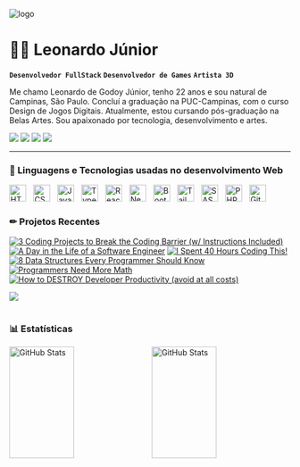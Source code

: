 ![logo](https://64.media.tumblr.com/dd589ece3aca56139de4c9e3f54d7476/4629bd3bfc1ff56c-8a/s1280x1920/0204fa4c42f5e3f7b0fb97de5aefa82e5a79dd34.jpg)

# 🐱‍👤 Leonardo Júnior

**`Desenvolvedor FullStack`**
**`Desenvolvedor de Games`**
**`Artista 3D`**

Me chamo Leonardo de Godoy Júnior, tenho 22 anos e sou natural de Campinas, São Paulo. Concluí a graduação na PUC-Campinas, com o curso Design de Jogos Digitais. Atualmente, estou cursando pós-graduação na Belas Artes. Sou apaixonado por tecnologia, desenvolvimento e artes.

<p align="left">
    <a href="https://www.instagram.com/leo_godoy_jr?igsh=NXRkZjI2bWd0MDd6&utm_source=qr" target="_blank" title="Veja meu perfil"><img src="https://img.shields.io/badge/-Instagram-%23E4405F?style=for-the-badge&logo=instagram&logoColor=white" target="_blank"></a>
    <a href="https://www.linkedin.com/in/leonardo-de-godoy-junior/" target="_blank" title="Veja meu perfil profissional"><img src="https://img.shields.io/badge/-LinkedIn-%230077B5?style=for-the-badge&logo=linkedin&logoColor=white" target="_blank"></a> 
    <a href = "https://www.behance.net/leonardogodoy10"><img src="https://img.shields.io/badge/-Behance-%23319?style=for-the-badge&logo=behance&logoColor=white" target="_blank"></a>
    <a href = "mailto:leogodoyjunior@gmail.com"><img src="https://img.shields.io/badge/-Gmail-%23333?style=for-the-badge&logo=gmail&logoColor=white" target="_blank"></a>
</p>

---

### 🤖 Linguagens e Tecnologias usadas no desenvolvimento Web 

<img 
    align="left" 
    alt="HTML"
    title="HTML" 
    width="30px" 
    style="padding-right: 10px;" 
    src="https://cdn.jsdelivr.net/gh/devicons/devicon@latest/icons/html5/html5-original.svg" 
/>
<img 
    align="left" 
    alt="CSS" 
    title="CSS"
    width="30px" 
    style="padding-right: 10px;" 
    src="https://cdn.jsdelivr.net/gh/devicons/devicon@latest/icons/css3/css3-original.svg" 
/>
<img 
    align="left" 
    alt="JavaScript" 
    title="JavaScript"
    width="30px" 
    style="padding-right: 10px;" 
    src="https://cdn.jsdelivr.net/gh/devicons/devicon@latest/icons/javascript/javascript-original.svg" 
/>
<img 
    align="left" 
    alt="TypeScript"
    title="TypeScript" 
    width="30px" 
    style="padding-right: 10px;" 
    src="https://cdn.jsdelivr.net/gh/devicons/devicon@latest/icons/typescript/typescript-original.svg" 
/>
<img 
    align="left" 
    alt="React"
    title="React" 
    width="30px" 
    style="padding-right: 10px;" 
    src="https://cdn.jsdelivr.net/gh/devicons/devicon@latest/icons/react/react-original.svg" 
/>
<img 
    align="left" 
    alt="Next.js" 
    title="Next.js"
    width="30px" 
    style="padding-right: 10px;" 
    src="https://cdn.jsdelivr.net/gh/devicons/devicon@latest/icons/nextjs/nextjs-original.svg" 
/>
<img 
    align="left" 
    alt="Bootstrap"
    title="Bootstrap" 
    width="30px" 
    style="padding-right: 10px;" 
    src="https://cdn.jsdelivr.net/gh/devicons/devicon@latest/icons/bootstrap/bootstrap-original.svg" 
/>
<img 
    align="left" 
    alt="Tailwind" 
    title="Tailwind"
    width="30px" 
    style="padding-right: 10px;" 
    src="https://cdn.jsdelivr.net/gh/devicons/devicon@latest/icons/tailwindcss/tailwindcss-original.svg" 
/>
<img 
    align="left" 
    alt="SASS" 
    title="SASS"
    width="30px" 
    style="padding-right: 10px;" 
    src="https://cdn.jsdelivr.net/gh/devicons/devicon@latest/icons/sass/sass-original.svg" 
/>
<img 
    align="left" 
    alt="PHP" 
    title="PHP"
    width="30px" 
    style="padding-right: 10px;" 
    src="https://cdn.jsdelivr.net/gh/devicons/devicon@latest/icons/php/php-original.svg" 
/>
<img 
    align="left" 
    alt="Git" 
    title="Git"
    width="30px" 
    style="padding-right: 10px;" 
    src="https://cdn.jsdelivr.net/gh/devicons/devicon@latest/icons/git/git-original.svg" 
/>
<br/>

#

### ✏ Projetos Recentes

<!-- BEGIN YOUTUBE-CARDS -->
[![3 Coding Projects to Break the Coding Barrier (w/ Instructions Included)](https://ytcards.demolab.com/?id=zX4u3SudI-0&title=3+Coding+Projects+to+Break+the+Coding+Barrier+%28w%2F+Instructions+Included%29&lang=en&timestamp=1730728856&background_color=%230d1117&title_color=%23ffffff&stats_color=%23dedede&max_title_lines=1&width=250&border_radius=5&duration=1343 "3 Coding Projects to Break the Coding Barrier (w/ Instructions Included)")](https://www.youtube.com/watch?v=zX4u3SudI-0)
[![A Day in the Life of a Software Engineer](https://ytcards.demolab.com/?id=WBl31Pyr_M8&title=A+Day+in+the+Life+of+a+Software+Engineer&lang=en&timestamp=1730376039&background_color=%230d1117&title_color=%23ffffff&stats_color=%23dedede&max_title_lines=1&width=250&border_radius=5&duration=2259 "A Day in the Life of a Software Engineer")](https://www.youtube.com/watch?v=WBl31Pyr_M8)
[![I Spent 40 Hours Coding This!](https://ytcards.demolab.com/?id=e85uJvX5geA&title=I+Spent+40+Hours+Coding+This%21&lang=en&timestamp=1730125816&background_color=%230d1117&title_color=%23ffffff&stats_color=%23dedede&max_title_lines=1&width=250&border_radius=5&duration=606 "I Spent 40 Hours Coding This!")](https://www.youtube.com/watch?v=e85uJvX5geA)
[![8 Data Structures Every Programmer Should Know](https://ytcards.demolab.com/?id=gxdQiBkidWk&title=8+Data+Structures+Every+Programmer+Should+Know&lang=en&timestamp=1727193642&background_color=%230d1117&title_color=%23ffffff&stats_color=%23dedede&max_title_lines=1&width=250&border_radius=5&duration=1029 "8 Data Structures Every Programmer Should Know")](https://www.youtube.com/watch?v=gxdQiBkidWk)
[![Programmers Need More Math](https://ytcards.demolab.com/?id=gHRVhL1fZC0&title=Programmers+Need+More+Math&lang=en&timestamp=1725717641&background_color=%230d1117&title_color=%23ffffff&stats_color=%23dedede&max_title_lines=1&width=250&border_radius=5&duration=317 "Programmers Need More Math")](https://www.youtube.com/watch?v=gHRVhL1fZC0)
[![How to DESTROY Developer Productivity (avoid at all costs)](https://ytcards.demolab.com/?id=vl6SQZWRaks&title=How+to+DESTROY+Developer+Productivity+%28avoid+at+all+costs%29&lang=en&timestamp=1725462064&background_color=%230d1117&title_color=%23ffffff&stats_color=%23dedede&max_title_lines=1&width=250&border_radius=5&duration=784 "How to DESTROY Developer Productivity (avoid at all costs)")](https://www.youtube.com/watch?v=vl6SQZWRaks)
<!-- END YOUTUBE-CARDS -->

[<img src="https://custom-icon-badges.demolab.com/badge/-Subscribe%20For%20More-red?style=for-the-badge&logo=video&logoColor=white"/>](https://www.youtube.com/c/fknight?sub_confirmation=1)

#

### 📊 Estatísticas

<p>
  <img 
    align="left" 
    alt="GitHub Stats" 
    height="200" 
    width="48%"
    style="padding-right: 10px;" 
    src="https://github-readme-stats.vercel.app/api?username=LeoGjr&show_icons=true&theme=tokyonight&include_all_commits=true&locale=pt-br" 
  />

   <img 
      align="left" 
      alt="GitHub Stats" 
      height="200" 
      width="48%"
      src="https://github-readme-stats.vercel.app/api/top-langs/?username=LeoGjr&theme=tokyonight&layout=compact&custom_title=Tecnologias&langs_count=9" 
  />
<br />
</p>




